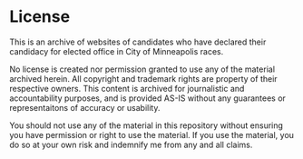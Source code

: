# License

This is an archive of websites of candidates who have declared their candidacy for elected office in City of Minneapolis races.

No license is created nor permission granted to use any of the material archived herein. All copyright and trademark rights are property of their respective owners. This content is archived for journalistic and accountability purposes, and is provided AS-IS without any guarantees or representaitons of accuracy or usability.

You should not use any of the material in this repository without ensuring you have permission or right to use the material. If you use the material, you do so at your own risk and indemnify me from any and all claims.
